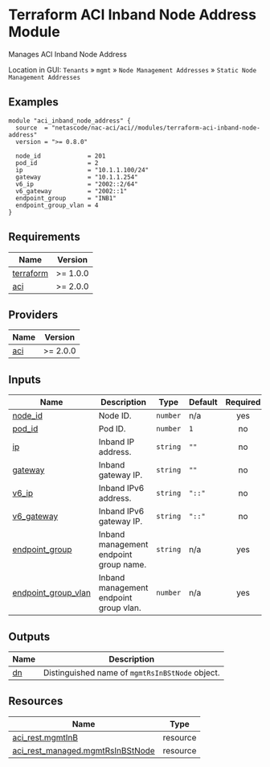 <!-- BEGIN_TF_DOCS -->
# Terraform ACI Inband Node Address Module

Manages ACI Inband Node Address

Location in GUI:
`Tenants` » `mgmt` » `Node Management Addresses` » `Static Node Management Addresses`

## Examples

```hcl
module "aci_inband_node_address" {
  source  = "netascode/nac-aci/aci//modules/terraform-aci-inband-node-address"
  version = ">= 0.8.0"

  node_id             = 201
  pod_id              = 2
  ip                  = "10.1.1.100/24"
  gateway             = "10.1.1.254"
  v6_ip               = "2002::2/64"
  v6_gateway          = "2002::1"
  endpoint_group      = "INB1"
  endpoint_group_vlan = 4
}
```

## Requirements

| Name | Version |
|------|---------|
| <a name="requirement_terraform"></a> [terraform](#requirement\_terraform) | >= 1.0.0 |
| <a name="requirement_aci"></a> [aci](#requirement\_aci) | >= 2.0.0 |

## Providers

| Name | Version |
|------|---------|
| <a name="provider_aci"></a> [aci](#provider\_aci) | >= 2.0.0 |

## Inputs

| Name | Description | Type | Default | Required |
|------|-------------|------|---------|:--------:|
| <a name="input_node_id"></a> [node\_id](#input\_node\_id) | Node ID. | `number` | n/a | yes |
| <a name="input_pod_id"></a> [pod\_id](#input\_pod\_id) | Pod ID. | `number` | `1` | no |
| <a name="input_ip"></a> [ip](#input\_ip) | Inband IP address. | `string` | `""` | no |
| <a name="input_gateway"></a> [gateway](#input\_gateway) | Inband gateway IP. | `string` | `""` | no |
| <a name="input_v6_ip"></a> [v6\_ip](#input\_v6\_ip) | Inband IPv6 address. | `string` | `"::"` | no |
| <a name="input_v6_gateway"></a> [v6\_gateway](#input\_v6\_gateway) | Inband IPv6 gateway IP. | `string` | `"::"` | no |
| <a name="input_endpoint_group"></a> [endpoint\_group](#input\_endpoint\_group) | Inband management endpoint group name. | `string` | n/a | yes |
| <a name="input_endpoint_group_vlan"></a> [endpoint\_group\_vlan](#input\_endpoint\_group\_vlan) | Inband management endpoint group vlan. | `number` | n/a | yes |

## Outputs

| Name | Description |
|------|-------------|
| <a name="output_dn"></a> [dn](#output\_dn) | Distinguished name of `mgmtRsInBStNode` object. |

## Resources

| Name | Type |
|------|------|
| [aci_rest.mgmtInB](https://registry.terraform.io/providers/CiscoDevNet/aci/latest/docs/resources/rest) | resource |
| [aci_rest_managed.mgmtRsInBStNode](https://registry.terraform.io/providers/CiscoDevNet/aci/latest/docs/resources/rest_managed) | resource |
<!-- END_TF_DOCS -->